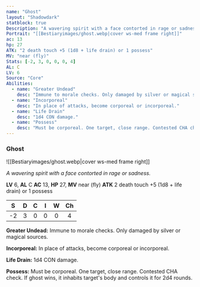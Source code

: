 ```yaml
---
name: "Ghost"
layout: "Shadowdark"
statblock: true
Description: "A wavering spirit with a face contorted in rage or sadness."
Portrait: "[[Bestiaryimages/ghost.webp|cover ws-med frame right]]"
ac: 13
hp: 27
ATK: "2 death touch +5 (1d8 + life drain) or 1 possess"
MV: "near (fly)"
Stats: [-2, 3, 0, 0, 0, 4]
AL: C
LV: 6
Source: "Core"
Abilities:
  - name: "Greater Undead"
    desc: "Immune to morale checks. Only damaged by silver or magical sources."
  - name: "Incorporeal"
    desc: "In place of attacks, become corporeal or incorporeal."
  - name: "Life Drain"
    desc: "1d4 CON damage."
  - name: "Possess"
    desc: "Must be corporeal. One target, close range. Contested CHA check. If ghost wins, it inhabits target's body and controls it for 2d4 rounds."
---
```


### Ghost

![[Bestiaryimages/ghost.webp|cover ws-med frame right]]

_A wavering spirit with a face contorted in rage or sadness._

**LV** 6, **AL** C
**AC** 13, **HP** 27, **MV** near (fly)
**ATK** 2 death touch +5 (1d8 + life drain) or 1 possess

|  S  |  D  |  C  |  I  |  W  |  Ch  |
|:---:|:---:|:---:|:---:|:---:|:----:|
| -2 | 3 | 0 | 0 | 0 | 4 |

**Greater Undead:** Immune to morale checks. Only damaged by silver or magical sources.

**Incorporeal:** In place of attacks, become corporeal or incorporeal.

**Life Drain:** 1d4 CON damage.

**Possess:** Must be corporeal. One target, close range. Contested CHA check. If ghost wins, it inhabits target's body and controls it for 2d4 rounds.

